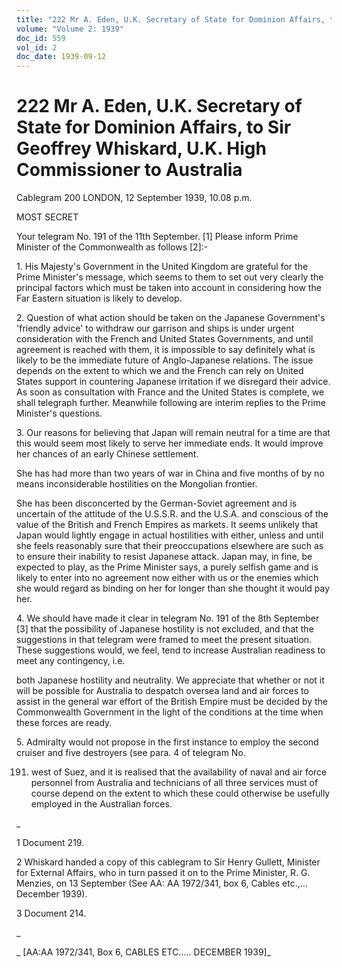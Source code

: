 ```yaml
---
title: "222 Mr A. Eden, U.K. Secretary of State for Dominion Affairs, to Sir Geoffrey Whiskard, U.K. High Commissioner to Australia"
volume: "Volume 2: 1939"
doc_id: 559
vol_id: 2
doc_date: 1939-09-12
---
```


# 222 Mr A. Eden, U.K. Secretary of State for Dominion Affairs, to Sir Geoffrey Whiskard, U.K. High Commissioner to Australia

Cablegram 200 LONDON, 12 September 1939, 10.08 p.m.

MOST SECRET

Your telegram No. 191 of the 11th September. [1] Please inform Prime Minister of the Commonwealth as follows [2]:-

1\. His Majesty's Government in the United Kingdom are grateful for the Prime Minister's message, which seems to them to set out very clearly the principal factors which must be taken into account in considering how the Far Eastern situation is likely to develop.

2\. Question of what action should be taken on the Japanese Government's 'friendly advice' to withdraw our garrison and ships is under urgent consideration with the French and United States Governments, and until agreement is reached with them, it is impossible to say definitely what is likely to be the immediate future of Anglo-Japanese relations. The issue depends on the extent to which we and the French can rely on United States support in countering Japanese irritation if we disregard their advice. As soon as consultation with France and the United States is complete, we shall telegraph further. Meanwhile following are interim replies to the Prime Minister's questions.

3\. Our reasons for believing that Japan will remain neutral for a time are that this would seem most likely to serve her immediate ends. It would improve her chances of an early Chinese settlement.

She has had more than two years of war in China and five months of by no means inconsiderable hostilities on the Mongolian frontier.

She has been disconcerted by the German-Soviet agreement and is uncertain of the attitude of the U.S.S.R. and the U.S.A. and conscious of the value of the British and French Empires as markets. It seems unlikely that Japan would lightly engage in actual hostilities with either, unless and until she feels reasonably sure that their preoccupations elsewhere are such as to ensure their inability to resist Japanese attack. Japan may, in fine, be expected to play, as the Prime Minister says, a purely selfish game and is likely to enter into no agreement now either with us or the enemies which she would regard as binding on her for longer than she thought it would pay her.

4\. We should have made it clear in telegram No. 191 of the 8th September [3] that the possibility of Japanese hostility is not excluded, and that the suggestions in that telegram were framed to meet the present situation. These suggestions would, we feel, tend to increase Australian readiness to meet any contingency, i.e.

both Japanese hostility and neutrality. We appreciate that whether or not it will be possible for Australia to despatch oversea land and air forces to assist in the general war effort of the British Empire must be decided by the Commonwealth Government in the light of the conditions at the time when these forces are ready.

5\. Admiralty would not propose in the first instance to employ the second cruiser and five destroyers (see para. 4 of telegram No.

191) west of Suez, and it is realised that the availability of naval and air force personnel from Australia and technicians of all three services must of course depend on the extent to which these could otherwise be usefully employed in the Australian forces.

_

1 Document 219.

2 Whiskard handed a copy of this cablegram to Sir Henry Gullett, Minister for External Affairs, who in turn passed it on to the Prime Minister, R. G. Menzies, on 13 September (See AA: AA 1972/341, box 6, Cables etc.,... December 1939).

3 Document 214.

_

_ [AA:AA 1972/341, Box 6, CABLES ETC..... DECEMBER 1939]_
